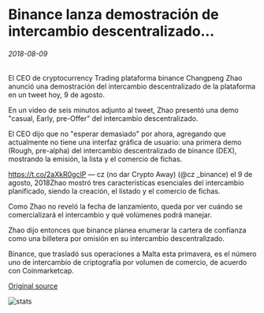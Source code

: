 # Binance lanza demostración de intercambio descentralizado...

###### 2018-08-09

El CEO de cryptocurrency Trading plataforma binance Changpeng Zhao anunció una demostración del intercambio descentralizado de la plataforma en un tweet hoy, 9 de agosto.

En un video de seis minutos adjunto al tweet, Zhao presentó una demo "casual, Early, pre-Offer" del intercambio descentralizado.

El CEO dijo que no "esperar demasiado" por ahora, agregando que actualmente no tiene una interfaz gráfica de usuario: una primera demo (Rough, pre-alpha) del intercambio descentralizado de binance (DEX), mostrando la emisión, la lista y el comercio de fichas.

https://t.co/2aXkR0gclP — cz (no dar Crypto Away) (@cz \_binance) el 9 de agosto, 2018Zhao mostró tres características esenciales del intercambio planificado, siendo la creación, el listado y el comercio de fichas.

Como Zhao no reveló la fecha de lanzamiento, queda por ver cuándo se comercializará el intercambio y qué volúmenes podrá manejar.

Zhao dijo entonces que binance planea enumerar la cartera de confianza como una billetera por omisión en su intercambio descentralizado.

Binance, que trasladó sus operaciones a Malta esta primavera, es el número uno de intercambio de criptografía por volumen de comercio, de acuerdo con Coinmarketcap.

[Original source](https://cointelegraph.com/news/binance-releases-demo-of-decentralized-exchange)

![stats](https://c.statcounter.com/11760860/0/a89fa40b/1/ "stats")